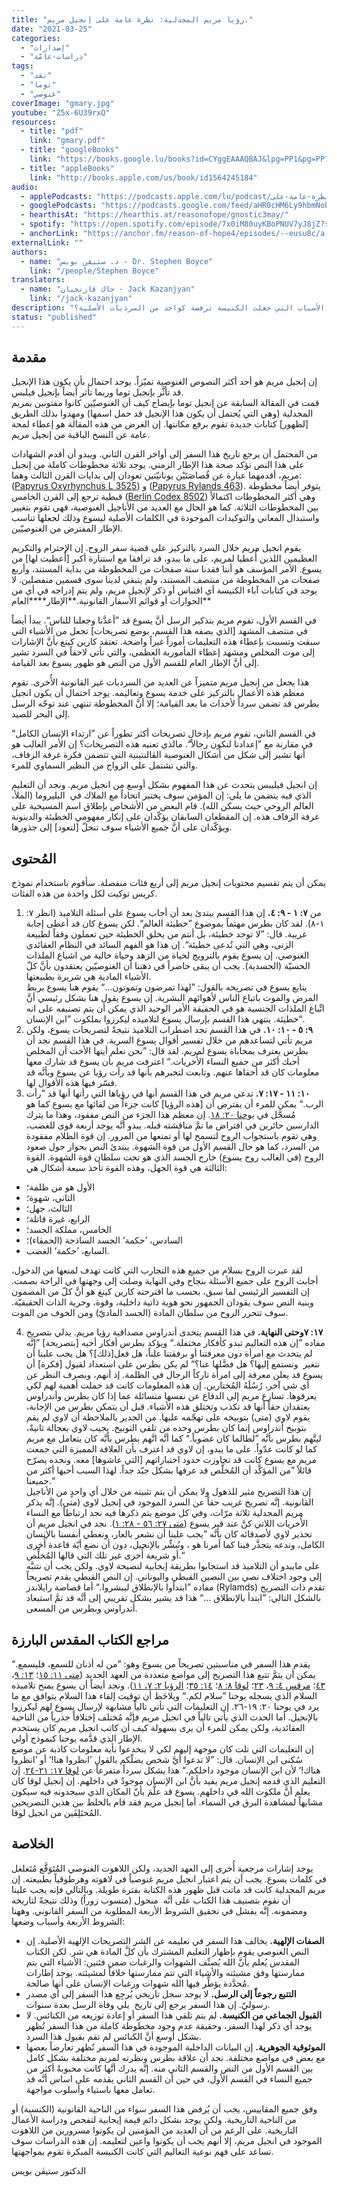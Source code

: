 ```yaml
---
title: "رؤيا مريم المجدلية: نظرة عامة على إنجيل مريم."
date: "2021-03-25"
categories:
  - "إصدارات"
  - "دراسات-عامّة"
tags:
  - "نقد"
  - "توما"
  - "غنوصي"
coverImage: "gmary.jpg"
youtube: "Z5x-6U39rxQ"
resources:
  - title: "pdf"
    link: "gmary.pdf"
  - title: "googleBooks"
    link: "https://books.google.lu/books?id=CYggEAAAQBAJ&lpg=PP1&pg=PP1#v=onepage&q&f=false"
  - title: "appleBooks"
    link: "http://books.apple.com/us/book/id1564245184"
audio:
  - applePodcasts: "https://podcasts.apple.com/lu/podcast/الكتابات-الغنوصية-٣-رؤيا-مريم-المجدلية-نظرة-عامة-على/id1562187072?i=1000516313432"
  - googlePodcasts: "https://podcasts.google.com/feed/aHR0cHM6Ly9hbmNob3IuZm0vcy81MTVjMjljNC9wb2RjYXN0L3Jzcw/episode/OTA3MDI2ODgtYzljYS00MzUyLTg0NjktOGI5NzIyNDA2N2M1?sa=X&ved=0CAUQkfYCahcKEwj4q5HJ9_DwAhUAAAAAHQAAAAAQCA"
  - hearthisAt: "https://hearthis.at/reasonofope/gnostic3may/"
  - spotify: "https://open.spotify.com/episode/7x0iM80uyKBoPNUV7yJ8jZ?si=1ljo_wzlSOqwKJ5dmU8big"
  - anchorLink: "https://anchor.fm/reason-of-hope4/episodes/--eusu8c/a-a58a751"
externalLink: ""
authors:
  - name: "د. ستيڤن بويس - Dr. Stephen Boyce"
    link: "/people/Stephen Boyce"
translators:
  - name: "جاك قازنجيان - Jack Kazanjyan"
    link: "/jack-kazanjyan"
description: "ما هي القصة التي تقف وراء إنجيل مريم المجدلية، وما هي الأسباب التي جعلت الكنيسة ترفضة كواحد من السرديات الأصلية؟"
status: "published"
---
```


## **مقدمة**

إن إنجيل مريم هو أحد أكثر النصوص الغنوصية تميّزاً. يوجد احتمال بأن يكون هذا الإنجيل قد تأثَّر بإنجيل توما وربما تأثر أيضاً بإنجيل فيلبس.  
قمت في المقالة السابقة عن إنجيل توما بإيضاح كيف أن الغنوصيّين كانوا مفتونين بمريم المجدلية (وهي التي يُحتمل أن يكون هذا الإنجيل قد حمل اسمها) ومهدوا بذلك الطريق \[لظهور\] كتابات جديدة تقوم برفع مكانتها. إن الغرض من هذه المقالة هو إعطاء لمحة عامة عن النسخ الباقية من إنجيل مريم.

من المحتمل أن يرجع تاريخ هذا السفر إلى أواخر القرن الثاني. ويبدو أن أقدم الشهادات على هذا النص تؤكد صحة هذا الإطار الزمني. يوجد ثلاثة مخطوطات كاملة من إنجيل مريم، أقدمهما عبارة عن قُصاصَتَيْن يونانيّتين تعودان إلى بدايات القرن الثالث وهما: ([Papyrus Oxyrhynchus L 3525](http://163.1.169.40/cgi-bin/library?e=d-000-00---0POxy--00-0-0--0prompt-10---4------0-1l--1-en-50---20-about---00031-001-1-0utfZz-8-00&a=d&c=POxy&cl=CL5.1.50&d=HASH87568e335fb60d8e963017)) و ([Papyrus Rylands 463](https://luna.manchester.ac.uk/ll/thumbnailView.html?startUrl=%2F%2Fluna.manchester.ac.uk%2Fluna%2Fservlet%2Fas%2Fsearch%3Fos%3D0%26lc%3DManchesterDev~93~3%26mid%3DManchesterDev~93~3~55543~223275%26sort%3Dreference_number%2Cimage_sequence_number%2Cimage_title%2Cimage_number%26bs%3D10)). يتوفر أيضاً مخطوطة قبطية ترجع إلى القرن الخامس ([Berlin Codex 8502](https://www.gospels.net/bg8502cover)) وهي أكثر المخطوطات اكتمالاً بين المخطوطات الثلاثة. كما هو الحال مع العديد من الأناجيل الغنوصية، فهي تقوم بتغيير واستبدال المعاني والتوكيدات الموجودة في الكلمات الأصلية ليسوع وذلك لجعلها تناسب الإطار المفترض من الغنوصيّين.

يقوم انجيل مريم خلال السرد بالتركيز على قضية سفر الروح. إن الإحترام والتكريم العظيمين اللذين أُعطيا لمريم، على ما يبدو، قد ترافقا مع استنارة أكبر \[أُعطيت لها\] من يسوع. الأمر المؤسف هو أننا فقدنا ستة صفحات من المخطوطة من بداية المستند، وأربع صفحات من المخطوطة من منتصف المستند، ولم يتبقى لدينا سوى قسمين منفصلين. لا يوجد في كتابات آباء الكنيسة أي اقتباس أو ذكر لإنجيل مريم، ولم يتم إدراجه في أي من الحوارات أو قوائم الأسفار القانونية.**الإطار\*\***العام\*\*

في القسم الأول، تقوم مريم بتذكير الرسل أنَّ يسوع قد ”أعدَّنا وجعلنا للناس“. يبدأ أيضاً في منتصف المشهد \[الذي يصفه هذا القسم، بوضع تصريحات\] تجعل من الأشياء التي سبقت وتسببت بإعطاء هذه التعليمات أموراً غيراً واضحة. تعتقد كارين كينغ بأنَّ الإشارات إلى موت المخلص ومشهد إعطاء المأمورية العظمى، والتي تأتي لاحقاً في السرد تشير إلى أنَّ الإطار العام للقسم الأول من النص هو ظهور يسوع بعد القيامة.

هذا يجعل من إنجيل مريم متميزاً عن العديد من السرديات غير القانونية الأُخرى. تقوم معظم هذه الأعمال بالتركيز على خدمة يسوع وتعاليمه. يوجد احتمال أن يكون انجيل بطرس قد تضمن سرداً لأحداث ما بعد القيامة؛ إلا أنَّ المخطوطة تنتهي عند توجّه الرسل إلى البحر للصيد.

في القسم الثاني، تقوم مريم بإدخال تصريحات أكثر تطوراً عن ”ارتداء الإنسان الكامل“ في مقارنة مع ”إعدادنا لنكون رجالاً“. مالذي تعنيه هذه التصريحات؟ إن الأمر الغالب هو أنها تشير إلى شكل من أشكال الغنوصية الڤالنتينية التي تتضمن فكرة غرفة الزفاف، والتي تشتمل على الزواج من النظير السماوي للمرء.

إن انجيل فيليبس يتحدث عن هذا المفهوم بشكل أوسع من انجيل مريم. ونجد أن التعليم الذي فيه يتضمن ما يلي: إن المؤمن سوف يختبر اتحاداً مع الملاك في  البليروما (الملأ، العالم الروحي حيث يسكن الله). قام البعض من الأشخاص بإطلاق اسم المسيحية على غرفة الزفاف هذه. إن المقطعان السابقان يؤكّدان على إنكار مفهومي الخطيئة والدينونة ويؤكّدان على أنَّ جميع الأشياء سوف تنحلّ \[لتعود\] إلى جذورها.

## **المُحتوى**

يمكن أن يتم تقسيم محتويات إنجيل مريم إلى أربع فئات منفصلة. سأقوم باستخدام نموذج كريس توكيت لكل واحدة من هذه الفئات.

1. من **٧: ١ - ٩: ٤.** إن هذا القسم يبتدئ بعد أن أجاب يسوع على أسئلة التلاميذ (انظر ٧: ١-٨). لقد كان بطرس مهتماً بموضوع ”خطيئة العالم“. لكن يسوع كان قد أعطى إجابة غريبة. قال: ”لا توجد خطيئة، بل أنتم من يخلق الخطيئة حين تعملون وفقاً لطبيعة الزنى، وهي التي تُدعى خطيئة“. إن هذا هو الفهم السائد في النظام العقائدي الغنوصي. إن يسوع يقوم بالترويج لحياة من الزهد وحياة خالية من اشباع الملذات الحسيّة (الجسدية). يجب أن يبقى حاضراً في ذهننا أن الغنوصيّين يعتقدون بأنَّ كلّ الأشياء المادية هي شريرة بطبيعتها.  
   يتابع يسوع في تصريحه بالقول: ”لهذا تمرضون وتموتون…“ يقوم هنا يسوع بربط المرض والموت باتباع الناس لأهوائهم البشرية. إن يسوع يقول هنا بشكل رئيسي أنَّ اتِّباع الملذات الجنسية هو في الحقيقة الأمر الوحيد الذي يمكن أن يتم تصنيفه على انه خطيئة. ينتهي هذا القسم بإرسال يسوع لتلاميذه ليكرزوا بملكوت ”ابن الإنسان“.
2. **٩: ٥ - ١٠: ١٠.** في هذا القسم نجد اضطراب التلاميذ نتيجةً لتصريحات يسوع، ولكن مريم تأتي لتساعدهم من خلال تفسير أقوال يسوع السرية. في هذا القسم نجد أن بطرس يعترف بمحاباة يسوع لمريم. لقد قال: ”نحن نعلم أيتها الأخت أن المخلص أحبك أكثر من جميع النساء الأُخريات.“ اعترفت مريم بأن يسوع قد شارك معها معلومات كان قد أخفاها عنهم. وتابعت لتخبرهم بأنها قد رأت رؤيا عن يسوع وبأنَّه قد فسّر فيها هذه الأقوال لها.
3. **١٠: ١١ - ١٧: ٧.** تدعي مريم في هذا القسم أنها في رؤياها التي رأتها أنها قد ”رأت الرب.“ يمكن للمرء أن يفترض أن \[هذه الرؤيا\] كانت جزءاً من لقائها مع يسوع كما هو مُسجَّل في [يوحنا ٢٠: ١٨](https://biblia.com/books/ar-vandyke/john20.18). إن معظم هذا الجزء من النص مفقود، وهذا ما يترك الدارسين حائرين في افتراض ما تمَّ مناقشته قبله. يبدو أنَّه يوجد أربعة قوى للغضب، وهي تقوم باستجواب الروح لتسمح لها أو تمنعها من المرور. إن قوة الظلام مفقودة من السرد، كما هو حال القسم الأول من قوة الشهوة. يبتدئ النص بحوار حول صعود الروح (في الغالب روح يسوع) خارج الجسد الذي هو تحت سلطان قوة الشهوة. القوة الثالثة هي قوة الجهل، وهذه القوة تأخذ سبعة أشكال هي:

- الأول هو من ظلمة؛
- الثاني، شهوة؛
- الثالث، جهل؛
- الرابع، غيرة قاتلة؛
- الخامس، مملكة الجسد؛
- السادس، ’حكمة‘ الجسد الساذجة (الحمقاء)؛
- السابع، ’حكمة‘ الغضب.

لقد عبرت الروح بسلام من جميع هذه التجارب التي كانت تهدف لمنعها من الدخول، أجابت الروح على جميع الأسئلة بنجاح وفي النهاية وصلت إلى وجهتها في الراحة بصمت. إن التفسير الرئيسي لما سبق، بحسب ما اقترحته كارين كينغ هو أنَّ كلّ من المضمون وبنية النص سوف يقودان الجمهور نحو هوية ذاتية داخلية، وقوة، وحرية الذات الحقيقيّة. سوف تتحرر الروح من سلطان المادة (الجسد الماديّ) ومن الخوف من الموت.

4. **١٧: ٧وحتى النهاية.** في هذا القسم يتحدى أندراوس مصداقية رؤيا مريم. يدلي بتصريح مفاده ”إن هذه التعاليم تبدو كأفكار مختفلة.“ ويؤكد بطرس أفكار أخيه \[بتصريحة\] ”إنَّه لم يتحدث مع امرأة دون معرفتنا أو برفقتنا علناً، هل فعل\[ذلك\]؟ هل يجب علينا أن نتغير  ونستمع إليها؟ هل فضَّلها عنا؟“ لم يكن بطرس على استعداد لقبول \[فكرة\] أن يسوع قد يعلن معرفة إلى امرأة تاركاً الرجال في الظلمة. إذ أنهم، وبصرف النظر عن أي شي آخر، رُسُلَهُ المُختارين. إن هذه المعلومات كانت قد حملت أهمية لهم لكي يعرفوها.
   تسارع مريم إلى الدفاع عن نفسها متسائلة عما إذا كان بطرس وأندراوس يعتقدان حقاً أنها قد تكذب وتختلق هذه الأشياء. قبل أن يتمكن بطرس من الإجابة، يقوم لاوي (متى) بتوبيخه على تهجّمه عليها. من الجدير بالملاحظة أن لاوي لم يقم بتوبيخ أندراوس إنما كان بطرس وحده من تلقى التوبيخ. يجيب لاوي بعجالة ثانيةً، ليتَّهم بطرس بأنَّه ”لطالما كان غضوباً.“ كما أنَّه اتَّهم بطرس بأنَّه كان يتعامل مع مريم كما لو كانت عدّواً. على ما يبدو، إن لاوي قد اعترف بأن العلاقة المميزة التي جمعت مريم مع يسوع كانت قد تجاوزت حدود اختباراتهم \[التي عاشوها\] معه. ونجده يصرّح قائلاً ”من المؤكَّد أن المُخلَّص قد عرفها بشكل جيّد جداً. لهذا السبب أحبها أكثر من جميعنا.“  
   إن هذا التصريح مثير للذهول ولا يمكن أن يتم تثبيته من خلال أي واحدٍ من الأناجيل القانونية. إنَّه تصريح غريب حقاً عن السرد الموجود في إنجيل لاوي (متى). إنَّه يذكر مريم المجدلية ثلاثة مرّات، وفي كل موضع يتم ذكرها فيه نجد ارتباطاً مع النساء الأُخريات اللاتي كنَّ عند قبر يسوع ([متى ٢٧: ٥٦ - ٢٨: ١](https://biblia.com/books/ar-vandyke/mt27.56-28.1)). نجد في انجيل مريم أن تحذير لاوي لأصدقائه كان بأنَّه ”يجب علينا أن نشعر بالعار، ونغطي أنفسنا بالإنسان الكامل، وندعه يتجذَّر فينا كما أمرنا هو ، ونُبشِّر بالإنجيل، دون أن نضع أيّة قاعدة أُخرى أو شريعة أُخرى غير تلك التي قالها المُخلِّص.“  
   على مايبدو أن التلاميذ قد استجابوا بطريقة إيجابية لنصيحة لاوي. ولكن يجب أن نتنبَّه إلى وجود اختلاف نصي بين النصين القبطي واليوناني. إن النص القبطي يقدم تصريحاً مفاده ”ابتدأوا بالإنطلاق ليبشروا.“ أما قصاصة رايلاندز (Rylamds) تقدم ذات التصريح بالشكل التالي: ”ابتدأ بالإنطلاق …“ هذا قد يشير بشكل تقريبي إلى أنَّه قد تمَّ استبعاد أندراوس وبطرس من المسعى.

## **مراجع الكتاب المقدس البارزة**

يقدم هذا السفر في مناسبتين تصريحاً من يسوع وهو: ”من له أذنان للسمع، فليسمع.“ يمكن أن يتمَّ تتبع هذا التصريح إلى مواضع متعددة من العهد الجديد ([متى ١١: ١٥](https://biblia.com/books/ar-vandyke/mt11.15)؛ [١٣: ٩](https://biblia.com/books/ar-vandyke/mt13.9)، [٤٣](https://biblia.com/books/ar-vandyke/mt13.43)؛ [مرقس ٤: ٩](https://biblia.com/books/ar-vandyke/mk4.9)، [٢٣](https://biblia.com/books/ar-vandyke/mk4.23)؛ [لوقا ٨: ٨](https://biblia.com/books/ar-vandyke/lk8.8)؛ [١٤: ٣٥](https://biblia.com/books/ar-vandyke/lk14.35)؛ [الرؤيا ٢: ٧، ١١](https://biblia.com/books/ar-vandyke/rev2.7-11)). ونجد أيضاً أن يسوع يمنح تلاميذه السلام الذي يسجله يوحنا ”سلام لكم.“ ويلاحَظ أن توقيت إلقاء هذا السلام يتوافق مع ما يرد في يوحنا ٢٠: ١٩-٢٦. إن التعليمات التي تأتي تالياً مشابهة لإرسال يسوع لهم ليكرزوا بالإنجيل. أما الحدث الذي يأتي تالياً في انجيل مريم فإنَّه مُختلف إختلافاً جذرياً من الناحية العقائدية، ولكن يمكن للمرء أن يرى بسهولة كيف أن كاتب انجيل مريم كان يستخدم الإطار الذي قدَّمه يوحنا كنموذج أولي.  
إن التعليمات التي تلت كان موجهة إليهم لكي لا ينخدعوا بأية معلومات كاذبة عن موضع سُكنى ابن الإنسان. قال: ”لا تدعوا أيَّ شخص يضلّكم بالقول ’انظروا هنا!‘ أو ’انظروا هناك!‘ لأن ابن الإنسان موجود داخلكم.“ هذا يشكل سرداً متفرعاً عن [لوقا ١٧: ٢١-٢٤](https://biblia.com/books/ar-vandyke/lk17.21-24). إن التعليم الذي قدمه إنجيل مريم يفيد بأنَّ ابن الإنسان موجودٌ في داخلهم. إن إنجيل لوقا كان يعلم أنَّ ملكوت الله في داخلهم. يسوع قد علَّمَ بأنّ المكان الذي سيجدونه فيه سيكون مشابهاً لمشاهدة البرق في السماء. أما إنجيل مريم فقد قام بالخلط بين هذين التصريحين المُختَلِفَين من انجيل لوقا.

## **الخلاصة**

يوجد إشارات مرجعية أُخرى إلى العهد الجديد، ولكن اللاهوت الغنوصي المُتَوَقَّع مُتَغلغل في كلمات يسوع. يجب أن يتم اعتبار انجيل مريم غنوصياً في لاهوته وهرطوقياً بطبيعته. إن مريم المجدلية كانت قد ماتت قبل ظهور هذه الكتابة بفترة طويلة. وبالتالي فإنه يجب علينا أن نقوم بتصنيف هذا الكتاب على أنَّه  منحول (منسوب زوراً) وذلك نتيجةً لتاريخه ومضمونه. إنَّه يفشل في تحقيق الشروط الأربعة المطلوبة من السفر القانوني. وههنا الشروط الأربعة وأسباب وضعها:

- **الصفات الإلهية.** يخالف هذا السفر في تعليمه عن الشر التصريحات الإلهية الأصلية. إن النص الغنوصي يقوم بإظهار التعليم المشترك بأن كلَّ المادة هي شر. لكن الكتاب المقدس يُعلم بأنَّ الله يُصنِّف الشهوات والرغبات ضمن فئتين: الأشياء التي يتم ممارستها وفق مشيئته والأشياء التي تتم ممارستها خلافاً لمشيئته. يوجد إطارات مُحدَّدة يؤطِّر فيها الله شهوات ورغبات الإنسان على أنها صالحة.
- **التتبع رجوعاً إلى الرسل.** لا يوجد سجل تاريخي يُرجِع هذا السفر إلى أي مصدر رسوليّ. إن هذا السفر يرجع إلى تاريخ  يلي وفاة الرسل بعدة سنوات.
- **القبول الجماعي من الكنيسة.** لم يتم تلقي هذا السفر أو إعادة توزيعه من الكنائس. لا يوجد أي ذكر لهذا السفر، وحقيقة عدم وجود مخطوطة كاملة من هذا السفر تُظهر بشكل أوسع أنَّ الكنائس لم تقم بقبول هذا السرد.
- **الموثوقية الجوهرية.** إن البيانات الداخلية الموجودة في هذا السفر تُظهر تعارضاً بعضها مع بعض في مواضع مختلفة. نجد أن علاقة بطرس ونظرته لمريم مختلفة بشكل كامل بين القسم الأول من النص والقسم الثاني منه. إنَّه يدرك أنَّها كانت محبوبةً أكثر من جميع النساء في القسم الأول، في حين أن القسم الثاني يقدمه على اساس أنَّه قد تعامل معها باستياء وأسلوب مواجهة.

وفق جميع المقاييس، يجب أن يُرفض هذا السفر سواء من الناحية القانونية (الكنسية) أو من الناحية التاريخية. ولكن يوجد بشكل دائم قيمة إيجابية لتفحص ودراسة الأعمال التاريخية. على الرغم من أن العديد من المؤمنين لن يكونوا مسرورين من اللاهوت الموجود في انجيل مريم، إلا أنهم يجب أن يكونوا واعين لتعليمه. إن هذه الدراسات سوف تساعد على فهم نوعية التعاليم التي كانت الكنيسة المبكرة تقوم بمواجهتها.

الدكتور ستيڤن بويس
